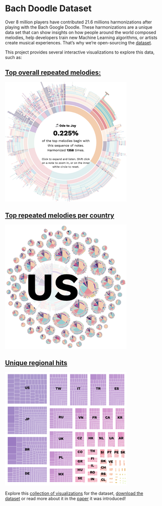 # Bach Doodle Dataset
Over 8 million players have contributed 21.6 millions harmonizations after playing with the Bach Google Doodle.
These harmonizations are a unique data set that can show insights on how
people around the world composed melodies, help developers train new
Machine Learning algorithms, or artists create musical experiences.
That’s why we’re open-sourcing the [dataset](https://magenta.tensorflow.org/datasets/bach-doodle).

This project provides several interactive visualizations to explore this data, such as:

<a href="https://goo.gl/magenta/bach-doodle-viz/overall.html">
  <label>
    <h2>Top overall repeated melodies:</h2>
    <img src="images/overall.png" alt="a sunburst graph of all melodies, highlighting Ode to Joy, which was harmonized 1358 times." style="width: 400px">
  </label>
</a>
<a href="https://goo.gl/magenta/bach-doodle-viz/world.html">
  <label>
    <h2>Top repeated melodies per country</h2>
    <img src="images/world.png" alt="a set of of small sunburst graphs, each representing a country, with the bigges one, US, highlighted." style="width: 400px">

  </label>
</a>
<a href="https://goo.gl/magenta/bach-doodle-viz/unique.html">
  <label>
    <h2>Unique regional hits</h2>
    <img src="images/regional-hits.png" alt="a treemap chart of different squares, each bigger square being labelled with a country name." style="width: 400px">
  </label>
</a>

Explore this [collection of visualizations](https://goo.gl/magenta/bach-doodle-viz) for the dataset, [download the dataset](https://magenta-staging.tensorflow.org/datasets/bach-doodle) or read more about it in the [paper](https://goo.gl/magenta/bach-doodle-paper) it was introduced!
